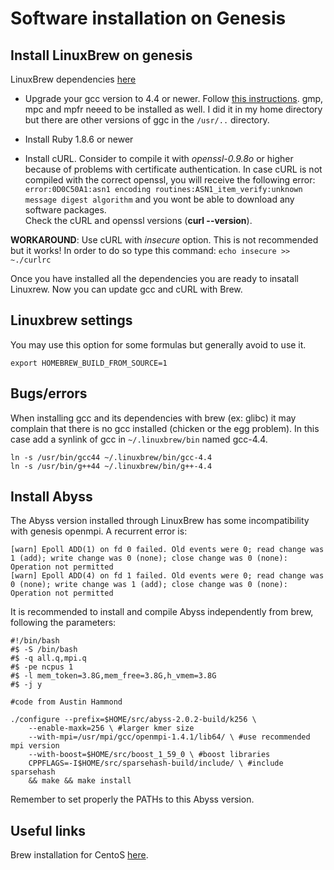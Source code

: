 # Software installation on Genesis

## Install LinuxBrew on genesis

LinuxBrew dependencies [here](http://linuxbrew.sh/)

- Upgrade your gcc version to 4.4 or newer. Follow [this instructions](http://openwall.info/wiki/internal/gcc-local-build). gmp, mpc and mpfr neeed to be installed as well. I did it in my home directory but there are other versions of ggc in the ```/usr/..``` directory. 

- Install Ruby 1.8.6 or newer

- Install cURL. Consider to compile it with *openssl-0.9.8o* or higher because of problems with certificate authentication. In case cURL is not compiled with the correct openssl, you will receive the following error:    
```error:0D0C50A1:asn1 encoding routines:ASN1_item_verify:unknown message digest algorithm``` and you wont be able to download any software packages.       
Check the cURL and openssl versions (**curl --version**).       
    
**WORKAROUND**: Use cURL with *insecure* option. This is not recommended but it works! In order to do so type this command:
```echo insecure >> ~./curlrc```

Once you have installed all the dependencies you are ready to insatall Linuxrew. Now you can update gcc and cURL with Brew.     

## Linuxbrew settings

You may use this option for some formulas but generally avoid to use it.

```
export HOMEBREW_BUILD_FROM_SOURCE=1
```

## Bugs/errors

When installing gcc and its dependencies with brew (ex: glibc) it may complain that there is no gcc installed (chicken or the egg problem). 
In this case add a synlink of gcc in ```~/.linuxbrew/bin``` named gcc-4.4.    
```
ln -s /usr/bin/gcc44 ~/.linuxbrew/bin/gcc-4.4
ln -s /usr/bin/g++44 ~/.linuxbrew/bin/g++-4.4
```

## Install Abyss

The Abyss version installed through LinuxBrew has some incompatibility with genesis openmpi. A recurrent error is:

```
[warn] Epoll ADD(1) on fd 0 failed. Old events were 0; read change was 1 (add); write change was 0 (none); close change was 0 (none): Operation not permitted
[warn] Epoll ADD(4) on fd 1 failed. Old events were 0; read change was 0 (none); write change was 1 (add); close change was 0 (none): Operation not permitted
```

It is recommended to install and compile Abyss independently from brew, following the parameters:

```
#!/bin/bash
#$ -S /bin/bash
#$ -q all.q,mpi.q
#$ -pe ncpus 1
#$ -l mem_token=3.8G,mem_free=3.8G,h_vmem=3.8G
#$ -j y

#code from Austin Hammond

./configure --prefix=$HOME/src/abyss-2.0.2-build/k256 \
    --enable-maxk=256 \ #larger kmer size
    --with-mpi=/usr/mpi/gcc/openmpi-1.4.1/lib64/ \ #use recommended mpi version
    --with-boost=$HOME/src/boost_1_59_0 \ #boost libraries
    CPPFLAGS=-I$HOME/src/sparsehash-build/include/ \ #include sparsehash
    && make && make install
``` 
Remember to set properly the PATHs to this Abyss version.

## Useful links
Brew installation for CentoS [here](https://github.com/Linuxbrew/brew/wiki/CentOS5).     
